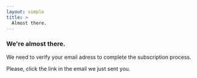 ```yaml
---
layout: simple
title: >
  Almost there.
---
```


### We're almost there.

We need to verify your email adress to complete the subscription process.

Please, click the link in the email we just sent you.
